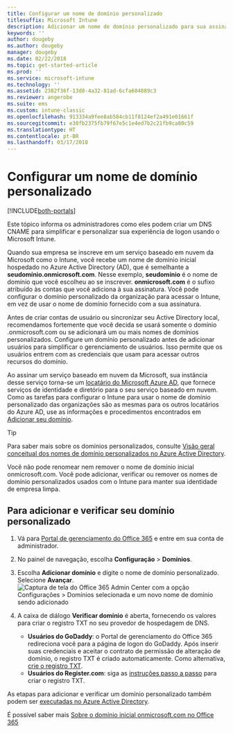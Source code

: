 ```yaml
---
title: Configurar um nome de domínio personalizado
titlesuffix: Microsoft Intune
description: Adicionar um nome de domínio personalizado para sua assinatura do Microsoft Intune
keywords: ''
author: dougeby
ms.author: dougeby
manager: dougeby
ms.date: 02/22/2018
ms.topic: get-started-article
ms.prod: ''
ms.service: microsoft-intune
ms.technology: ''
ms.assetid: 2382f36f-13d8-4a32-81ad-6cfa604889c3
ms.reviewer: angerobe
ms.suite: ems
ms.custom: intune-classic
ms.openlocfilehash: 913334a9fee8ab584cb11f8124ef2a491e01661f
ms.sourcegitcommit: e30fb2375fb79f67e5c1e4ed7b2c21fb9ca80c59
ms.translationtype: HT
ms.contentlocale: pt-BR
ms.lasthandoff: 03/17/2018
---
```

# <a name="configure-a-custom-domain-name"></a>Configurar um nome de domínio personalizado

[!INCLUDE[both-portals](./includes/note-for-both-portals.md)]

Este tópico informa os administradores como eles podem criar um DNS CNAME para simplificar e personalizar sua experiência de logon usando o Microsoft Intune.

Quando sua empresa se inscreve em um serviço baseado em nuvem da Microsoft como o Intune, você recebe um nome de domínio inicial hospedado no Azure Active Directory (AD), que é semelhante a **seudomínio.onmicrosoft.com**. Nesse exemplo, **seudomínio** é o nome de domínio que você escolheu ao se inscrever. **onmicrosoft.com** é o sufixo atribuído às contas que você adiciona à sua assinatura. Você pode configurar o domínio personalizado da organização para acessar o Intune, em vez de usar o nome de domínio fornecido com a sua assinatura.

Antes de criar contas de usuário ou sincronizar seu Active Directory local, recomendamos fortemente que você decida se usará somente o domínio .onmicrosoft.com ou se adicionará um ou mais nomes de domínios personalizados. Configure um domínio personalizado antes de adicionar usuários para simplificar o gerenciamento de usuários. Isso permite que os usuários entrem com as credenciais que usam para acessar outros recursos do domínio.

Ao assinar um serviço baseado em nuvem da Microsoft, sua instância desse serviço torna-se um [locatário do Microsoft Azure AD](http://technet.microsoft.com/library/jj573650.aspx#BKMK_WhatIsAnAzureADTenant), que fornece serviços de identidade e diretório para o seu serviço baseado em nuvem. Como as tarefas para configurar o Intune para usar o nome de domínio personalizado das organizações são as mesmas para os outros locatários do Azure AD, use as informações e procedimentos encontrados em [Adicionar seu domínio](https://azure.microsoft.com/documentation/articles/active-directory-add-domain/).

> [!TIP]
> Para saber mais sobre os domínios personalizados, consulte [Visão geral conceitual dos nomes de domínio personalizados no Azure Active Directory](https://azure.microsoft.com/documentation/articles/active-directory-add-domain-concepts/).

Você não pode renomear nem remover o nome de domínio inicial onmicrosoft.com. Você pode adicionar, verificar ou remover os nomes de domínio personalizados usados com o Intune para manter sua identidade de empresa limpa.

## <a name="to-add-and-verify-your-custom-domain"></a>Para adicionar e verificar seu domínio personalizado

1. Vá para [Portal de gerenciamento do Office 365](https://portal.office.com/Admin/Default.aspx) e entre em sua conta de administrador.

2. No painel de navegação, escolha **Configuração** &gt; **Domínios**.

3. Escolha **Adicionar domínio** e digite o nome de domínio personalizado. Selecione **Avançar**.
   ![Captura de tela do Office 365 Admin Center com a opção Configurações > Domínios selecionada e um novo nome de domínio sendo adicionado](./media/domain-custom-add.png)
4. A caixa de diálogo **Verificar domínio** é aberta, fornecendo os valores para criar o registro TXT no seu provedor de hospedagem de DNS.
    - **Usuários do GoDaddy**: o Portal de gerenciamento do Office 365 redireciona você para a página de logon do GoDaddy. Após inserir suas credenciais e aceitar o contrato de permissão de alteração de domínio, o registro TXT é criado automaticamente. Como alternativa, [crie o registro TXT](https://support.office.com/article/Create-DNS-records-at-GoDaddy-for-Office-365-f40a9185-b6d5-4a80-bb31-aa3bb0cab48a).
    - **Usuários do Register.com**: siga as [instruções passo a passo](https://support.office.com/article/Create-DNS-records-at-Register-com-for-Office-365-55bd8c38-3316-48ae-a368-4959b2c1684e#BKMK_verify) para criar o registro TXT.

As etapas para adicionar e verificar um domínio personalizado também podem ser [executadas no Azure Active Directory](https://azure.microsoft.com/documentation/articles/active-directory-add-domain/).

É possível saber mais [Sobre o domínio inicial onmicrosoft.com no Office 365](https://support.office.com/article/About-your-initial-onmicrosoft-com-domain-in-Office-365-B9FC3018-8844-43F3-8DB1-1B3A8E9CFD5A)
